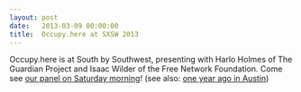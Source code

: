 ```yaml
---
layout: post
date:   2013-03-09 00:00:00
title:  Occupy.here at SXSW 2013
---
```

<p>Occupy.here is at South by Southwest, presenting with Harlo Holmes of The Guardian Project and Isaac Wilder of the Free Network Foundation. Come see <a href="http://schedule.sxsw.com/2013/events/event_IAP6393">our panel on Saturday morning</a>! (see also: <a href="http://mlkshk.com/p/DMNT">one year ago in Austin</a>)</p>
